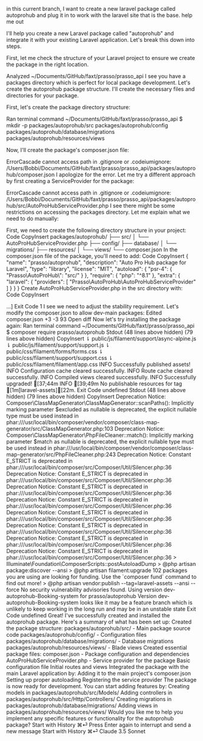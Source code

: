 in this current branch, I want to create a new laravel package called autoprohub and plug it in to work with the laravel site that is the base. help me out

I'll help you create a new Laravel package called "autoprohub" and integrate it with your existing Laravel application. Let's break this down into steps.

First, let me check the structure of your Laravel project to ensure we create the package in the right location.

Analyzed
~/Documents/GitHub/faxt/prasso/prasso_api
I see you have a packages directory which is perfect for local package development. Let's create the autoprohub package structure. I'll create the necessary files and directories for your package.

First, let's create the package directory structure:

Ran terminal command
~/Documents/GitHub/faxt/prasso/prasso_api
$ mkdir -p packages/autoprohub/src packages/autoprohub/config packages/autoprohub/database/migrations packages/autoprohub/resources/views

Now, I'll create the package's composer.json file:

ErrorCascade cannot access path in .gitignore or .codeiumignore: /Users/Bobbi/Documents/GitHub/faxt/prasso/prasso_api/packages/autoprohub/composer.json
I apologize for the error. Let me try a different approach by first creating a ServiceProvider for the package:

ErrorCascade cannot access path in .gitignore or .codeiumignore: /Users/Bobbi/Documents/GitHub/faxt/prasso/prasso_api/packages/autoprohub/src/AutoProHubServiceProvider.php
I see there might be some restrictions on accessing the packages directory. Let me explain what we need to do manually:

First, we need to create the following directory structure in your project:
Code
CopyInsert
packages/autoprohub/
├── src/
│   └── AutoProHubServiceProvider.php
├── config/
├── database/
│   └── migrations/
├── resources/
│   └── views/
└── composer.json
In the composer.json file of the package, you'll need to add:
Code
CopyInsert
{
    "name": "prasso/autoprohub",
    "description": "Auto Pro Hub package for Laravel",
    "type": "library",
    "license": "MIT",
    "autoload": {
        "psr-4": {
            "Prasso\\AutoProHub\\": "src/"
        }
    },
    "require": {
        "php": "^8.1"
    },
    "extra": {
        "laravel": {
            "providers": [
                "Prasso\\AutoProHub\\AutoProHubServiceProvider"
            ]
        }
    }
}
Create AutoProHubServiceProvider.php in the src directory with:
Code
CopyInsert
<?php

namespace Prasso\AutoProHub;

use Illuminate\Support\ServiceProvider;

class AutoProHubServiceProvider extends ServiceProvider
{
    public function register()
    {
        //
    }

    public function boot()
    {
        //
    }
}
After creating these files, you'll need to modify your main project's composer.json to add:
Code
CopyInsert
"repositories": [
    {
        "type": "path",
        "url": "packages/autoprohub"
    }
]
Then run:
Code
CopyInsert
composer require prasso/autoprohub
Would you like me to help you create these files and make the necessary modifications? Please let me know if you need any clarification or have specific requirements for the package functionality.

Your modified files:
.gitignore
~/Documents/GitHub/faxt/prasso/prasso_api
+1
-1
Me
I removed packages from git ignore. please try again to create this code base

Great, now that packages directory is no longer in .gitignore, let's create the package structure.

First, I'll create the necessary directories and files for the package:

Ran terminal command
~/Documents/GitHub/faxt/prasso/prasso_api
$ mkdir -p packages/autoprohub/src packages/autoprohub/config packages/autoprohub/database/migrations packages/autoprohub/resources/views

Now, let's create the package's composer.json file:

Created
composer.json
+22
-0
 0
Open diff
Now, let's create the Service Provider:

Created
AutoProHubServiceProvider.php
+38
-0
 0
Open diff
Let's create a basic configuration file:

Created
autoprohub.php
+17
-0
 0
Open diff
Let's create a routes file:

Created
web.php
+11
-0
 0
Open diff
Let's create a basic view:

Created
index.blade.php
+11
-0
 0
Open diff
Now, let's modify the main project's composer.json to include our local package. I'll check the current composer.json first:

Analyzed

composer.json:(1-51)
Now I'll edit the composer.json to add our new package:

Edited
composer.json
+5
-0
 91
Open diff
Now that we have set up the basic package structure, let's install it using Composer:

Ran terminal command
~/Documents/GitHub/faxt/prasso/prasso_api
$ composer require prasso/autoprohub

Stdout (51 lines above hidden)
CopyInsert
Deprecation Notice: React\Promise\Promise::resolver(): Implicitly marking parameter $onFulfilled as nullable is deprecated, the explicit nullable type must be used instead in phar:///usr/local/bin/composer/vendor/react/promise/src/Promise.php:169
Deprecation Notice: React\Promise\Promise::resolver(): Implicitly marking parameter $onRejected as nullable is deprecated, the explicit nullable type must be used instead in phar:///usr/local/bin/composer/vendor/react/promise/src/Promise.php:169
Deprecation Notice: React\Promise\Internal\FulfilledPromise::then(): Implicitly marking parameter $onFulfilled as nullable is deprecated, the explicit nullable type must be used instead in phar:///usr/local/bin/composer/vendor/react/promise/src/Internal/FulfilledPromise.php:37
Deprecation Notice: React\Promise\Internal\FulfilledPromise::then(): Implicitly marking parameter $onRejected as nullable is deprecated, the explicit nullable type must be used instead in phar:///usr/local/bin/composer/vendor/react/promise/src/Internal/FulfilledPromise.php:37
Deprecation Notice: React\Promise\Internal\RejectedPromise::then(): Implicitly marking parameter $onFulfilled as nullable is deprecated, the explicit nullable type must be used instead in phar:///usr/local/bin/composer/vendor/react/promise/src/Internal/RejectedPromise.php:64
Deprecation Notice: React\Promise\Internal\RejectedPromise::then(): Implicitly marking parameter $onRejected as nullable is deprecated, the explicit nullable type must be used instead in phar:///usr/local/bin/composer/vendor/react/promise/src/Internal/RejectedPromise.php:64
Deprecation Notice: Constant E_STRICT is deprecated in phar:///usr/local/bin/composer/src/Composer/Util/Silencer.php:36
Deprecation Notice: Constant E_STRICT is deprecated in phar:///usr/local/bin/composer/src/Composer/Util/Silencer.php:36
Deprecation Notice: Constant E_STRICT is deprecated in phar:///usr/local/bin/composer/src/Composer/Util/Silencer.php:36

In PackageDiscoveryTrait.php line 332:
                                                                               
  Could not find a version of package prasso/autoprohub matching your minimum  
  -stability (stable). Require it with an explicit version constraint allowin  
  g its desired stability.                                                     
                                                                               

require [--dev] [--dry-run] [--prefer-source] [--prefer-dist] [--prefer-install PREFER-INSTALL] [--fixed] [--no-suggest] [--no-progress] [--no-update] [--no-install] [--no-audit] [--audit-format AUDIT-FORMAT] [--update-no-dev] [-w|--update-with-dependencies] [-W|--update-with-all-dependencies] [--with-dependencies] [--with-all-dependencies] [--ignore-platform-req IGNORE-PLATFORM-REQ] [--ignore-platform-reqs] [--prefer-stable] [--prefer-lowest] [-m|--minimal-changes] [--sort-packages] [-o|--optimize-autoloader] [-a|--classmap-authoritative] [--apcu-autoloader] [--apcu-autoloader-prefix APCU-AUTOLOADER-PREFIX] [--] [<packages>...]

Exit Code 1
I see we need to adjust the stability requirement. Let's modify the composer.json to allow dev-main packages:

Edited
composer.json
+3
-3
 93
Open diff
Now let's try installing the package again:

Ran terminal command
~/Documents/GitHub/faxt/prasso/prasso_api
$ composer require prasso/autoprohub

Stdout (48 lines above hidden) (79 lines above hidden)
CopyInsert
  ⇂ public/js/filament/support/async-alpine.js  
  ⇂ public/js/filament/support/support.js  
  ⇂ public/css/filament/forms/forms.css  
  ⇂ public/css/filament/support/support.css  
  ⇂ public/css/filament/filament/app.css  

   INFO  Successfully published assets!  

   INFO  Configuration cache cleared successfully.  

   INFO  Route cache cleared successfully.  

   INFO  Compiled views cleared successfully.  

   INFO  Successfully upgraded!  


  [37;44m INFO [39;49m No publishable resources for tag [1m[laravel-assets][22m.  

Exit Code undefined
Stdout (48 lines above hidden) (79 lines above hidden)
CopyInsert
Deprecation Notice: Composer\ClassMapGenerator\ClassMapGenerator::scanPaths(): Implicitly marking parameter $excluded as nullable is deprecated, the explicit nullable type must be used instead in phar:///usr/local/bin/composer/vendor/composer/class-map-generator/src/ClassMapGenerator.php:103
Deprecation Notice: Composer\ClassMapGenerator\PhpFileCleaner::match(): Implicitly marking parameter $match as nullable is deprecated, the explicit nullable type must be used instead in phar:///usr/local/bin/composer/vendor/composer/class-map-generator/src/PhpFileCleaner.php:243
Deprecation Notice: Constant E_STRICT is deprecated in phar:///usr/local/bin/composer/src/Composer/Util/Silencer.php:36
Deprecation Notice: Constant E_STRICT is deprecated in phar:///usr/local/bin/composer/src/Composer/Util/Silencer.php:36
Deprecation Notice: Constant E_STRICT is deprecated in phar:///usr/local/bin/composer/src/Composer/Util/Silencer.php:36
Deprecation Notice: Constant E_STRICT is deprecated in phar:///usr/local/bin/composer/src/Composer/Util/Silencer.php:36
Deprecation Notice: Constant E_STRICT is deprecated in phar:///usr/local/bin/composer/src/Composer/Util/Silencer.php:36
Deprecation Notice: Constant E_STRICT is deprecated in phar:///usr/local/bin/composer/src/Composer/Util/Silencer.php:36
Deprecation Notice: Constant E_STRICT is deprecated in phar:///usr/local/bin/composer/src/Composer/Util/Silencer.php:36
Deprecation Notice: Constant E_STRICT is deprecated in phar:///usr/local/bin/composer/src/Composer/Util/Silencer.php:36
> Illuminate\Foundation\ComposerScripts::postAutoloadDump
> @php artisan package:discover --ansi
> @php artisan filament:upgrade
102 packages you are using are looking for funding.
Use the `composer fund` command to find out more!
> @php artisan vendor:publish --tag=laravel-assets --ansi --force
No security vulnerability advisories found.
Using version dev-autoprohub-Booking-system for prasso/autoprohub
Version dev-autoprohub-Booking-system looks like it may be a feature branch which is unlikely to keep working in the long run and may be in an unstable state
Exit Code undefined
Great! I've successfully created and installed the autoprohub package. Here's a summary of what has been set up:

Created the package structure:
packages/autoprohub/src/ - Main package source code
packages/autoprohub/config/ - Configuration files
packages/autoprohub/database/migrations/ - Database migrations
packages/autoprohub/resources/views/ - Blade views
Created essential package files:
composer.json - Package configuration and dependencies
AutoProHubServiceProvider.php - Service provider for the package
Basic configuration file
Initial routes and views
Integrated the package with the main Laravel application by:
Adding it to the main project's composer.json
Setting up proper autoloading
Registering the service provider
The package is now ready for development. You can start adding features by:

Creating models in packages/autoprohub/src/Models/
Adding controllers in packages/autoprohub/src/Http/Controllers/
Creating migrations in packages/autoprohub/database/migrations/
Adding views in packages/autoprohub/resources/views/
Would you like me to help you implement any specific features or functionality for the autoprohub package?

Start with History ⌘⏎
Press Enter again to interrupt and send a new message
Start with History ⌘⏎





Claude 3.5 Sonnet